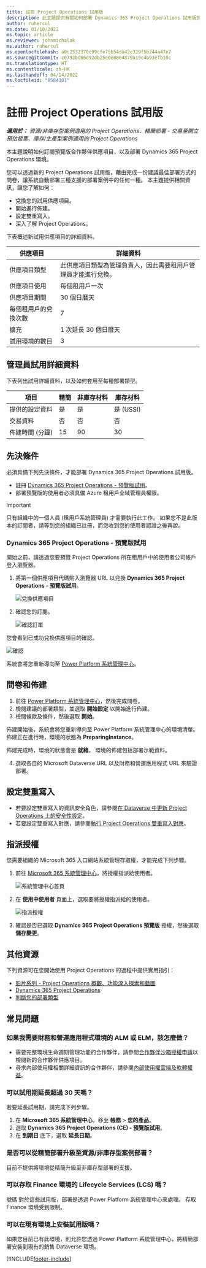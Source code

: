 ```yaml
---
title: 註冊 Project Operations 試用版
description: 此主題提供有關如何部署 Dynamics 365 Project Operations 試用版的資訊。
author: ruhercul
ms.date: 01/10/2022
ms.topic: article
ms.reviewer: johnmichalak
ms.author: ruhercul
ms.openlocfilehash: a0c2532370c99cfe75b54da42c329f5b244a47e7
ms.sourcegitcommit: c0792bd65d92db25e0e8864879a19c4b93efb10c
ms.translationtype: HT
ms.contentlocale: zh-HK
ms.lasthandoff: 04/14/2022
ms.locfileid: "8584301"
---
```

# <a name="sign-up-for-project-operations-trials"></a>註冊 Project Operations 試用版 

_**適用於：** 資源/非庫存型案例適用的 Project Operations、精簡部署 - 交易至開立預估發票、庫存/生產型案例適用的 Project Operations_ 



本主題說明如何訂閱預覽版合作夥伴供應項目，以及部署 Dynamics 365 Project Operations 環境。

您可以透過新的 Project Operations 試用版，藉由完成一份建議最佳部署方式的問卷，讓系統自動部署三種支援的部署案例中的任何一種。 本主題提供相關資訊，讓您了解如何：

- 兌換您的試用供應項目。
- 開始進行佈建。
- 設定雙重寫入。
- 深入了解 Project Operations。 

下表概述新試用供應項目的詳細資料。

| **供應項目**               | **詳細資料**                                  |
|------------------------------|----------------------------------------------|
| 供應項目類型                   | 此供應項目類型為管理負責人，因此需要租用戶管理員才能進行兌換。 |
| 供應項目使用                    | 每個租用戶一次                          |
| 供應項目期間               | 30 個日曆天                             |
| 每個租用戶的兌換次數       | 7                                            |
| 擴充                    | 1 次延長 30 個日曆天               |
| 試用環境的數目 | 3                                            |


## <a name="admin-trial-details"></a>管理員試用詳細資料
下表列出試用詳細資料，以及如何套用至每種部署類型。

| **項目**                      | **精簡**                                     | **非庫存材料** | **庫存材料** |
|-------------------------------|----------------------------------------------|---------------------------|-----------------------|
| 提供的設定資料           | 是                                          | 是                       | 是 (USSI)            |
| 交易資料            | 否                                           | 否                        | 否                    |
| 佈建時間 (分鐘)  | 15                                           | 90                        | 30                    |
 
## <a name="prerequisites"></a>先決條件
必須具備下列先決條件，才能部署 Dynamics 365 Project Operations 試用版。

- 註冊 [Dynamics 365 Project Operations - 預覽版試用](https://www.aka.ms/try-po)。
- 部署預覽版的使用者必須具備 Azure 租用戶全域管理員權限。

> [!IMPORTANT]
> 只有組織中的一個人員 (租用戶系統管理員) 才需要執行此工作。 如果您不是此版本的訂閱者，請等到您的組織已註冊，而您收到您的使用者認證之後再說。

### <a name="dynamics-365-project-operations---preview-trial"></a>Dynamics 365 Project Operations - 預覽版試用 

開始之前，請透過您要預覽 Project Operations 所在租用戶中的使用者公司帳戶登入瀏覽器。

1. 將第一個供應項目代碼貼入瀏覽器 URL 以兌換 **Dynamics 365 Project Operations - 預覽版試用**。

    ![兌換供應項目](./media/16RedeemFirstOfferNew.png)

2. 確認您的訂閱。

    ![確認訂單](./media/17ConfirmOrderNew.png)

  您會看到已成功兌換供應項目的確認。

   ![確認](./media/18OrderConfirmationNew.png)

  系統會將您重新導向至 [Power Platform 系統管理中心](https://admin.powerplatform.microsoft.com/projectoperationstrial)。

## <a name="questionnaire-and-provisioning"></a>問卷和佈建

1.  前往 [Power Platform 系統管理中心](https://admin.powerplatform.com/projectoperationstrial)，然後完成問卷。  
2.  檢閱建議的部署類型，並選取 **開始設定** 以開始進行佈建。
3.  檢閱條款及條件，然後選取 **開始**。

   佈建開始後，系統會將您重新導向至 Power Platform 系統管理中心的環境清單。 佈建正在進行時，環境的狀態為 **PreparingInstance**。
 
  佈建完成時，環境的狀態會是 **就緒**。 環境的佈建包括部署示範資料。
 
4.  選取各自的 Microsoft Dataverse URL 以及財務和營運應用程式 URL 來驗證部署。

## <a name="configuring-dual-write"></a>設定雙重寫入
- 若要設定雙重寫入的資訊安全角色，請參閱[在 Dataverse 中更新 Project Operations 上的安全性設定](resource-provision-new-environment.md)。
- 若要設定雙重寫入對應，請參閱[執行 Project Operations 雙重寫入對應](resource-provision-new-environment.md#run-project-operations-dual-write-maps)。

## <a name="assign-licenses"></a>指派授權

您需要組織的 Microsoft 365 入口網站系統管理存取權，才能完成下列步驟。

1. 前往 [Microsoft 365 系統管理中心](https://portal.office.com/)，將授權指派給使用者。

   ![系統管理中心首頁](./media/14AdminPortal.png)

2. 在 **使用中使用者** 頁面上，選取要將授權指派給的使用者。

   ![指派授權](./media/15AssignLicenses.png)

3. 確認是否已選取 **Dynamics 365 Project Operations 預覽版** 授權，然後選取 **儲存變更**。

## <a name="additional-resources"></a>其他資源

下列資源可在您開始使用 Project Operations 的過程中提供實用指引：

- [影片系列 - Project Operations 概觀、功能深入探索和藍圖](https://youtube.com/playlist?list=PLcakwueIHoT_LJ3Fr1tHnkPk5lioqE6uH)
- [Dynamics 365 Project Operations](/learn/modules/examine-dynamics-365-project-operations/)
- [判斷您的部署類型](determine-deployment-type.md)

## <a name="frequently-asked-questions"></a>常見問題

### <a name="what-if-i-require-alm-or-elm-for-my-finance-and-operations-apps-environment"></a>如果我需要財務和營運應用程式環境的 ALM 或 ELM，該怎麼做？

- 需要完整環境生命週期管理功能的合作夥伴，請參閱[合作夥伴沙箱授權申請](https://experience.dynamics.com/requestlicense)以檢閱新的合作夥伴供應項目。 
- 尋求內部使用權相關詳細資訊的合作夥伴，請參閱[內部使用權雲端及軟體權益](https://partner.microsoft.com/membership/internal-use-software)。

### <a name="can-i-extend-my-trial-beyond-30-days"></a>可以試用期延長超過 30 天嗎？
若要延長試用期，請完成下列步驟。

1. 在 **Microsoft 365 系統管理中心**，移至 **帳務** > **您的產品**。
2. 選取 **Dynamics 365 Project Operations (CE) - 預覽版試用**。
3. 在 **到期日** 底下，選取 **延長日期**。

### <a name="can-i-upgrade-from-the-lite-deployment-to-the-resourcenon-stocked-based-scenario-deployment"></a>是否可以從精簡部署升級至資源/非庫存型案例部署？
目前不提供將環境從精簡升級至非庫存型部署的支援。

### <a name="can-i-access-lifecycle-services-lcs-for-my-finance-environments"></a>可以存取 Finance 環境的 Lifecycle Services (LCS) 嗎？  
號碼 對於這些試用版，部署是透過 Power Platform 系統管理中心來處理。 存取 Finance 環境受到限制。

### <a name="can-i-install-my-trial-on-an-existing-environment"></a>可以在現有環境上安裝試用版嗎？
如果您目前已有此環境，則允許您透過 Power Platform 系統管理中心，將精簡部署安裝到現有的銷售 Dataverse 環境。

[!INCLUDE[footer-include](../includes/footer-banner.md)]
